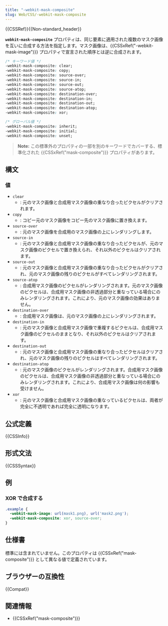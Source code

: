 ```yaml
---
title: "-webkit-mask-composite"
slug: Web/CSS/-webkit-mask-composite
---
```

{{CSSRef}}{{Non-standard_header}}

**`webkit-mask-composite`** プロパティは、同じ要素に適用された複数のマスク画像を互いに合成する方法を指定します。マスク画像は、{{CSSxRef("-webkit-mask-image")}} プロパティで宣言された順序とは逆に合成されます。

```css
/* キーワード値 */
-webkit-mask-composite: clear;
-webkit-mask-composite: copy;
-webkit-mask-composite: source-over;
-webkit-mask-composite: source-in;
-webkit-mask-composite: source-out;
-webkit-mask-composite: source-atop;
-webkit-mask-composite: destination-over;
-webkit-mask-composite: destination-in;
-webkit-mask-composite: destination-out;
-webkit-mask-composite: destination-atop;
-webkit-mask-composite: xor;

/* グローバル値 */
-webkit-mask-composite: inherit;
-webkit-mask-composite: initial;
-webkit-mask-composite: unset;
```

> **Note:** この標準外のプロパティの一部を別のキーワードでカバーする、標準化された {{CSSxRef("mask-composite")}} プロパティがあります。

## 構文

### 値

- `clear`
  - : 元のマスク画像と合成用マスク画像の重なり合ったピクセルがクリアされます。
- `copy`
  - : コピー元のマスク画像をコピー先のマスク画像に置き換えます。
- `source-over`
  - : 元のマスク画像を合成用のマスク画像の上にレンダリングします。
- `source-in`
  - : 元のマスク画像と合成用マスク画像の重なり合ったピクセルが、元のマスク画像のピクセルで置き換えられ、それ以外のピクセルはクリアされます。
- `source-out`
  - : 元のマスク画像と合成用マスク画像の重なり合ったピクセルがクリアされ、元のマスク画像の残りのピクセルがすべてレンダリングされます。
- `source-atop`
  - : 合成用マスク画像のピクセルがレンダリングされます。元のマスク画像のピクセルは、合成用マスク画像の非透過部分と重なっている場合にのみレンダリングされます。これにより、元のマスク画像の効果はありません。
- `destination-over`
  - : 合成用マスク画像は、元のマスク画像の上にレンダリングされます。
- `destination-in`
  - : 元のマスク画像と合成用マスク画像で重複するピクセルは、合成用マスク画像のピクセルのままとなり、それ以外のピクセルはクリアされます。
- `destination-out`
  - : 元のマスク画像と合成用マスク画像の重なり合ったピクセルはクリアされ、元のマスク画像の残りのピクセルはすべてレンダリングされます。
- `destination-atop`
  - : 元のマスク画像のピクセルがレンダリングされます。合成用マスク画像のピクセルは、合成用マスク画像の非透過部分と重なっている場合にのみレンダリングされます。これにより、合成用マスク画像は何の影響も受けません。
- `xor`
  - : 元のマスク画像と合成用マスク画像の重なっているピクセルは、両者が完全に不透明であれば完全に透明になります。

## 公式定義

{{CSSInfo}}

## 形式文法

{{CSSSyntax}}

## 例

### XOR で合成する

```css
.example {
  -webkit-mask-image: url(mask1.png), url('mask2.png');
  -webkit-mask-composite: xor, source-over;
}
```

## 仕様書

標準には含まれていません。このプロパティは {{CSSxRef("mask-composite")}} として異なる値で定義されています。

## ブラウザーの互換性

{{Compat}}

## 関連情報

- {{CSSxRef("mask-composite")}}
